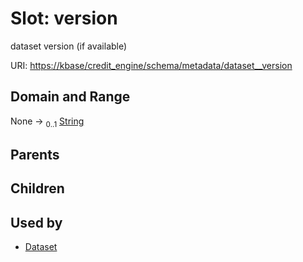 
# Slot: version


dataset version (if available)

URI: [https://kbase/credit_engine/schema/metadata/dataset__version](https://kbase/credit_engine/schema/metadata/dataset__version)


## Domain and Range

None &#8594;  <sub>0..1</sub> [String](types/String.md)

## Parents


## Children


## Used by

 * [Dataset](Dataset.md)
